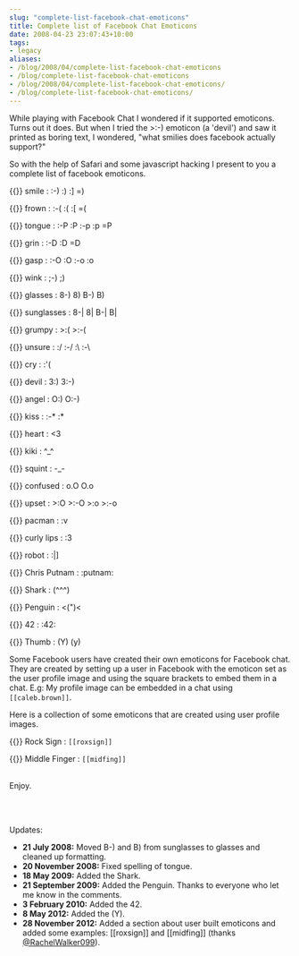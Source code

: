 ```yaml
---
slug: "complete-list-facebook-chat-emoticons"
title: Complete list of Facebook Chat Emoticons
date: 2008-04-23 23:07:43+10:00
tags:
- legacy
aliases:
- /blog/2008/04/complete-list-facebook-chat-emoticons
- /blog/complete-list-facebook-chat-emoticons
- /blog/2008/04/complete-list-facebook-chat-emoticons/
- /blog/complete-list-facebook-chat-emoticons/
---
```


While playing with Facebook Chat I wondered if it supported emoticons. Turns out it does. But when I tried the &gt;:-) emoticon (a 'devil') and saw it printed as boring text, I wondered, "what smilies does facebook actually support?"

So with the help of Safari and some javascript hacking I present to you a complete list of facebook emoticons.

{{<inTextImg url="/static/media/images/fb_emotes/fb_smile.png" height="" alt="smile">}} smile
:   :-) :) :] =)

{{<inTextImg url="/static/media/images/fb_emotes/fb_frown.png" height="" alt="frown">}} frown
:   :-( :( :[ =(

{{<inTextImg url="/static/media/images/fb_emotes/fb_tounge.png" height="" alt="tongue">}} tongue
:   :-P :P :-p :p =P

{{<inTextImg url="/static/media/images/fb_emotes/fb_grin.png" height="" alt="grin">}} grin
:   :-D :D =D

{{<inTextImg url="/static/media/images/fb_emotes/fb_gasp.png" height="" alt="gasp">}} gasp
:   :-O :O :-o :o

{{<inTextImg url="/static/media/images/fb_emotes/fb_wink.png" height="" alt="wink">}} wink
:   ;-) ;)

{{<inTextImg url="/static/media/images/fb_emotes/fb_glasses.png" height="" alt="glasses">}} glasses
:   8-) 8) B-) B)

{{<inTextImg url="/static/media/images/fb_emotes/fb_sunglasses.png" height="" alt="">}} sunglasses
:   8-| 8| B-| B|

{{<inTextImg url="/static/media/images/fb_emotes/fb_grumpy.png" height="" alt="">}} grumpy
:   &gt;:( &gt;:-(

{{<inTextImg url="/static/media/images/fb_emotes/fb_unsure.png" height="" alt="">}} unsure
:   :/ :-/ :\ :-\

{{<inTextImg url="/static/media/images/fb_emotes/fb_cry.png" height="" alt="">}} cry
:   :'(

{{<inTextImg url="/static/media/images/fb_emotes/fb_devil.png" height="" alt="">}} devil
:   3:) 3:-)

{{<inTextImg url="/static/media/images/fb_emotes/fb_angel.png" height="" alt="">}} angel
:   O:) O:-)

{{<inTextImg url="/static/media/images/fb_emotes/fb_kiss.png" height="" alt="">}} kiss
:   :-* :*

{{<inTextImg url="/static/media/images/fb_emotes/fb_heart.png" height="" alt="">}} heart
:   &lt;3

{{<inTextImg url="/static/media/images/fb_emotes/fb_kiki.png" height="" alt="">}} kiki
:   ^_^

{{<inTextImg url="/static/media/images/fb_emotes/fb_squint.png" height="" alt="">}} squint
:   -_-

{{<inTextImg url="/static/media/images/fb_emotes/fb_confused.png" height="" alt="">}} confused
:   o.O O.o

{{<inTextImg url="/static/media/images/fb_emotes/fb_upset.png" height="" alt="">}} upset
:   &gt;:O &gt;:-O &gt;:o &gt;:-o

{{<inTextImg url="/static/media/images/fb_emotes/fb_pacman.png" height="" alt="">}} pacman
:   :v

{{<inTextImg url="/static/media/images/fb_emotes/fb_curlylips.png" height="" alt="">}} curly lips
:   :3

{{<inTextImg url="http://static.ak.fbcdn.net/images/emote/robot.gif" height="" alt="">}} robot
:   :|]

{{<inTextImg url="http://static.ak.fbcdn.net/images/emote/putnam.gif" height="" alt="">}} Chris Putnam
:   :putnam:

{{<inTextImg url="/static/media/images/fb_emotes/fb_shark.gif" height="" alt="">}} Shark
:   (^^^)

{{<inTextImg url="/static/media/images/fb_emotes/fb_penguin.gif" height="" alt="">}} Penguin
:   &lt;(")<

{{<inTextImg url="http://static.ak.fbcdn.net/images/emote/42.gif" height="" alt="">}} 42
:   :42:

{{<inTextImg url="/static/media/images/fb_emotes/fb_thumb.png" height="" alt="">}} Thumb
:   (Y) (y)

Some Facebook users have created their own emoticons for Facebook chat. They are created by setting up a user in Facebook with the emoticon set as the user profile image and using the square brackets to embed them in a chat. E.g: My profile image can be embedded in a chat using <code>[[caleb.brown]]</code>.

Here is a collection of some emoticons that are created using user profile images.

{{<inTextImg url="/static/media/images/fb_emotes/fb_roxsign.png" height="" alt="rock sign">}} Rock Sign
:   `[[roxsign]]`

{{<inTextImg url="/static/media/images/fb_emotes/fb_midfing.png" height="" alt="middle finger">}} Middle Finger
:   `[[midfing]]`

\
Enjoy.

<br/><br/>

Updates:

 - <b>21 July 2008:</b> Moved B-) and B) from sunglasses to glasses and cleaned up formatting.
 - <b>20 November 2008:</b> Fixed spelling of tongue.
 - <b>18 May 2009:</b> Added the Shark.
 - <b>21 September 2009:</b> Added the Penguin. Thanks to everyone who let me know in the comments.
 - <b>3 February 2010:</b> Added the 42.
 - <b>8 May 2012:</b> Added the (Y).
 - <b>28 November 2012:</b> Added a section about user built emoticons and added some examples: [[roxsign]] and [[midfing]] (thanks <a href="https://twitter.com/RachelWalker099/status/273532633001107456">@RachelWalker099</a>).


